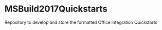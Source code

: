 # MSBuild2017Quickstarts
Repository to develop and store the formatted Office Integration Quickstarts
